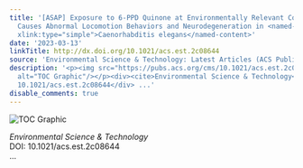 ```yaml
---
title: '[ASAP] Exposure to 6‑PPD Quinone at Environmentally Relevant Concentrations
  Causes Abnormal Locomotion Behaviors and Neurodegeneration in <named-content content-type="genus-species"
  xlink:type="simple">Caenorhabditis elegans</named-content>'
date: '2023-03-13'
linkTitle: http://dx.doi.org/10.1021/acs.est.2c08644
source: 'Environmental Science & Technology: Latest Articles (ACS Publications)'
description: '<p><img src="https://pubs.acs.org/cms/10.1021/acs.est.2c08644/asset/images/medium/es2c08644_0006.gif"
  alt="TOC Graphic"/></p><div><cite>Environmental Science & Technology</cite></div><div>DOI:
  10.1021/acs.est.2c08644</div> ...'
disable_comments: true
---
```

<p><img src="https://pubs.acs.org/cms/10.1021/acs.est.2c08644/asset/images/medium/es2c08644_0006.gif" alt="TOC Graphic"/></p><div><cite>Environmental Science & Technology</cite></div><div>DOI: 10.1021/acs.est.2c08644</div> ...